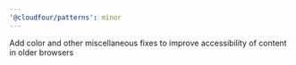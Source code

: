 ```yaml
---
'@cloudfour/patterns': minor
---
```


Add color and other miscellaneous fixes to improve accessibility of content in older browsers
